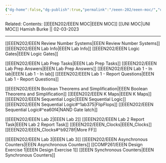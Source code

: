 ```yaml
---
{"dg-home":false,"dg-publish":true,"permalink":"/eeen-202/eeen-moc/","dgPassFrontmatter":true}
---
```



Related: 
Contents: [[EEEN202/EEEN MOC\|EEEN MOC]]
[[UNI MOC\|UNI MOC]]
Hamish Burke || 02-03-2023
***
[[EEEN202/EEEN Review Number Systems\|EEEN Review Number Systems]]
[[EEEN202/EEEN Lab Info\|EEEN Lab Info]]
[[EEEN202/EEEN Logic Gates\|EEEN Logic Gates]]

[[EEEN202/EEEN Lab Prep Tasks\|EEEN Lab Prep Tasks]]
	[[EEEN202/EEEN Lab Prep Answers\|EEEN Lab Prep Answers]]
[[EEEN202/EEEN Lab 1 - In lab\|EEEN Lab 1 - In lab]]
[[EEEN202/EEEN Lab 1 - Report Questions\|EEEN Lab 1 - Report Questions]]

[[EEEN202/EEEN Boolean Theorems and Simplification\|EEEN Boolean Theorems and Simplification]]
[[EEEN202/EEEN K Maps\|EEEN K Maps]]
[[EEEN202/EEEN Sequential Logic\|EEEN Sequential Logic]]
	[[EEEN202/EEEN Sequential Logic#^1ab375\|FlipFlops]]
	[[EEEN202/EEEN Sequential Logic#^ea60f4\|NAND Gate latch]]
	

[[EEEN202/EEEN Lab 2\|EEEN Lab 2]]
[[EEEN202/EEEN Lab 2 Report Task\|EEEN Lab 2 Report Task]]
[[EEEN202/EEEN_Clocks\|EEEN_Clocks]]
	[[EEEN202/EEEN_Clocks#^b9278f\|More FF]]


[[EEEN202/EEEN Lab 3\|EEEN Lab 3]]
[[EEEN202/EEEN Asynchronous Counters\|EEEN Asynchronous Counters]]
[[COMP261/EEEN Design Exercise 1\|EEEN Design Exercise 1]]
[[EEEN Synchronous Counters\|EEEN Synchronous Counters]]























